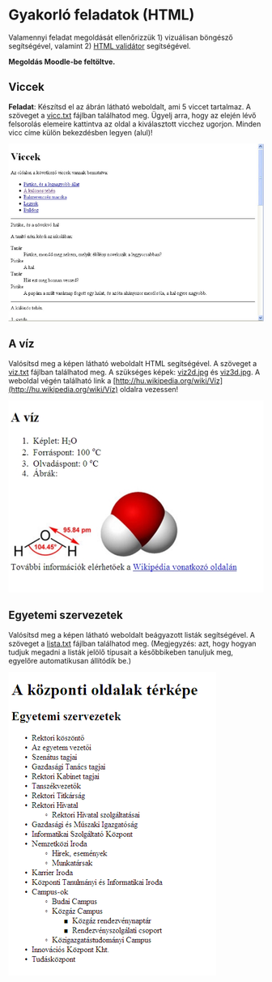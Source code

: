 # Gyakorló feladatok (HTML)

Valamennyi feladat megoldását ellenőrizzük 1) vizuálisan böngésző segítségével, valamint 2) [HTML validátor](https://https://validator.w3.org/) segítségével.

**Megoldás Moodle-be feltöltve.**

## Viccek

**Feladat**: Készítsd el az ábrán látható weboldalt, ami 5 viccet tartalmaz. A szöveget a [vicc.txt](./viccek/vicc.txt) fájlban találhatod meg. Ügyelj arra, hogy az elején lévő felsorolás elemeire kattintva az oldal a kiválasztott vicchez ugorjon. Minden vicc címe külön bekezdésben legyen (alul)!

![viccek](viccek/viccek.png)


## A víz

Valósítsd meg a képen látható weboldalt HTML segítségével. A szöveget a [viz.txt](./viz/viz.txt) fájlban találhatod meg. A szükséges képek: [viz2d.jpg](./viz/viz2d.jpg) és [viz3d.jpg](./viz/viz3d.jpg). A weboldal végén található link a [http://hu.wikipedia.org/wiki/Víz](http://hu.wikipedia.org/wiki/Víz) oldalra vezessen!

![viz](./viz/viz.png)

## Egyetemi szervezetek

Valósítsd meg a képen látható weboldalt beágyazott listák segítségével. A szöveget a [lista.txt](./egyetem/lista.txt) fájlban találhatod meg. (Megjegyzés: azt, hogy hogyan tudjuk megadni a listák jelölő típusait a későbbikeben tanuljuk meg, egyelőre automatikusan állítódik be.)

![lista](./lista.gif)